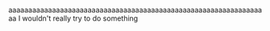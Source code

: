 aaaaaaaaaaaaaaaaaaaaaaaaaaaaaaaaaaaaaaaaaaaaaaaaaaaaaaaaaaaaaaaaaa
I wouldn't really try to do something
